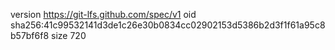 version https://git-lfs.github.com/spec/v1
oid sha256:41c99532141d3de1c26e30b0834cc02902153d5386b2d3f1f61a95c8b57bf6f8
size 720
